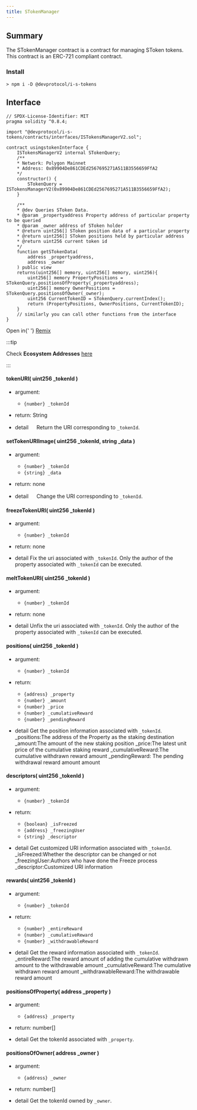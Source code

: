```yaml
---
title: STokenManager
---
```


## Summary

The STokenManager contract is a contract for managing SToken tokens.
This contract is an ERC-721 compliant contract.

### Install

```shell
> npm i -D @devprotocol/i-s-tokens
```

## Interface


```solidity
// SPDX-License-Identifier: MIT
pragma solidity ^0.8.4;

import "@devprotocol/i-s-tokens/contracts/interfaces/ISTokensManagerV2.sol";

contract usingstokenInterface {
    ISTokensManagerV2 internal STokenQuery;
    /**
    * Network: Polygon Mainnet
    * Address: 0x89904De861CDEd2567695271A511B3556659FfA2
    */
    constructor() {
        STokenQuery = ISTokensManagerV2(0x89904De861CDEd2567695271A511B3556659FfA2);
    }

    /**
    * @dev Queries SToken Data.
    * @param _propertyaddress Property address of particular property to be queried
    * @param _owner address of SToken holder
    * @return uint256[] SToken position data of a particular property
    * @return uint256[] SToken positions held by particular address
    * @return uint256 current token id
    */
    function getSTokenData(
        address _propertyaddress, 
        address _owner
    ) public view 
    returns(uint256[] memory, uint256[] memory, uint256){
        uint256[] memory PropertyPositions = STokenQuery.positionsOfProperty(_propertyaddress);
        uint256[] memory OwnerPositions = STokenQuery.positionsOfOwner(_owner);
        uint256 CurrentTokenID = STokenQuery.currentIndex();
        return (PropertyPositions, OwnerPositions, CurrentTokenID);
    }
    // similarly you can call other functions from the interface
}
```
<span>
	Open in{' '}
	<a href="https://remix.ethereum.org/#url=https://github.com/dev-protocol/docs.devprotocol.xyz/embedd/STokenInterfaceV2.sol">
		Remix
	</a>
</span>

:::tip

Check **Ecosystem Addresses** [here](/developers/ecosystem-addresses)

:::

#### tokenURI( uint256 \_tokenId )

- argument:

  - `{number} _tokenId`

- return: String

- detail
  　 Return the URI corresponding to `_tokenId`.

#### setTokenURIImage( uint256 \_tokenId, string \_data )

- argument:

  - `{number} _tokenId`
  - `{string} _data`

- return: none

- detail
  　 Change the URI corresponding to `_tokenId`.

#### freezeTokenURI( uint256 \_tokenId )

- argument:

  - `{number} _tokenId`

- return: none

- detail
  Fix the uri associated with `_tokenId`. Only the author of the property associated with `_tokenId` can be executed.

#### meltTokenURI( uint256 \_tokenId )

- argument:

  - `{number} _tokenId`

- return: none

- detail
  Unfix the uri associated with `_tokenId`. Only the author of the property associated with `_tokenId` can be executed.

#### positions( uint256 \_tokenId )

- argument:

  - `{number} _tokenId`

- return:

  - `{address} _property`
  - `{number} _amount`
  - `{number} _price`
  - `{number} _cumulativeReward`
  - `{number} _pendingReward`

- detail
  Get the position information associated with `_tokenId`.
  \_positions:The address of the Property as the staking destination
  \_amount:The amount of the new staking position
  \_price:The latest unit price of the cumulative staking reward
  \_cumulativeReward:The cumulative withdrawn reward amount
  \_pendingReward: The pending withdrawal reward amount amount

#### descriptors( uint256 \_tokenId )

- argument:

  - `{number} _tokenId`

- return:

  - `{boolean} _isFreezed`
  - `{address} _freezingUser`
  - `{string} _descriptor`

- detail
  Get customized URI information associated with `_tokenId`.
  \_isFreezed:Whether the descriptor can be changed or not
  \_freezingUser:Authors who have done the Freeze process
  \_descriptor:Customized URI information

#### rewards( uint256 \_tokenId )

- argument:

  - `{number} _tokenId`

- return:

  - `{number} _entireReward`
  - `{number} _cumulativeReward`
  - `{number} _withdrawableReward`

- detail
  Get the reward information associated with `_tokenId`.
  \_entireReward:The reward amount of adding the cumulative withdrawn amount
  to the withdrawable amount
  \_cumulativeReward:The cumulative withdrawn reward amount
  \_withdrawableReward:The withdrawable reward amount

#### positionsOfProperty( address \_property )

- argument:

  - `{address} _property`

- return: number[]

- detail
  Get the tokenId associated with `_property`.

#### positionsOfOwner( address \_owner )

- argument:

  - `{address} _owner`

- return: number[]

- detail
  Get the tokenId owned by `_owner`.
